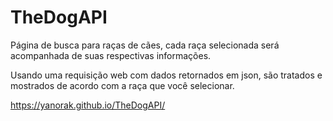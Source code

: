 # TheDogAPI
 Página de busca para raças de cães, cada raça selecionada será acompanhada de suas respectivas informações.
 
 Usando uma requisição web com dados retornados em json, são tratados e mostrados de acordo com a raça que você selecionar.
 
 https://yanorak.github.io/TheDogAPI/
